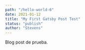 ```yaml
---
path: "/hello-world-6"
date: 2021-01-12
title: "My First Gatsby Post Test"
status: "publish"
author: "Stevens"
---
```

Blog post de prueba.